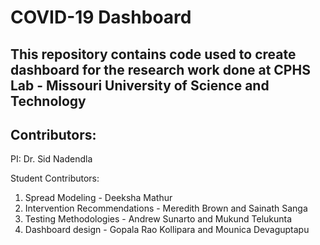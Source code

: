 # COVID-19 Dashboard
This repository contains code used to create dashboard for the research work done at CPHS Lab - Missouri University of Science and Technology
-------------------------
Contributors:
-------------------------
PI: Dr. Sid Nadendla

Student Contributors:
1. Spread Modeling              - Deeksha Mathur
2. Intervention Recommendations - Meredith Brown and Sainath Sanga
3. Testing Methodologies        - Andrew Sunarto and Mukund Telukunta
4. Dashboard design             - Gopala Rao Kollipara and Mounica Devaguptapu
